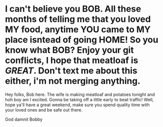 
I can't believe you BOB. All these months of telling me that you loved MY food, anytime YOU came to MY place isntead of going HOME! So you know what **BOB**? Enjoy your git conflicts, I hope that meatloaf is *GREAT*. Don't text me about this either, i'm not merging anything.
=======
Hey folks, Bob here. The wife is making meatloaf and potatoes tonight and hoh boy am I excited. Gonna be taking off a little early to beat traffic! Well, hope ya'll have a great weekend, make sure you spend quality time with your loved ones and be safe out there.

God damnit Bobby
